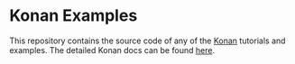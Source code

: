 # Konan Examples

This repository contains the source code of any of the [Konan](https://konan.ai) tutorials and examples. The detailed Konan docs can be found [here](https://docs.konan.ai).

